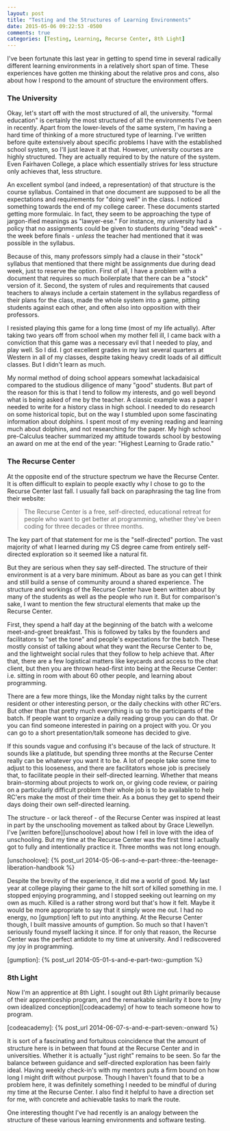 ```yaml
---
layout: post
title: "Testing and the Structures of Learning Environments"
date: 2015-05-06 09:22:53 -0500
comments: true
categories: [Testing, Learning, Recurse Center, 8th Light]
---
```


I've been fortunate this last year in getting to spend time in several
radically different learning environments in a relatively short span
of time. These experiences have gotten me thinking about the relative
pros and cons, also about how I respond to the amount of structure the
environment offers.

<!--more-->

### The University

Okay, let's start off with the most structured of all, the
university. "formal education" is certainly the most structured of all
the environments I've been in recently. Apart from the lower-levels of
the same system, I'm having a hard time of thinking of a more
structured type of learning. I've written before quite extensively
about specific problems I have with the established school system, so
I'll just leave it at that. However, university courses are highly
structured. They are actually required to by the nature of the
system. Even Fairhaven College, a place which essentially strives for
less structure only achieves that, less structure.

An excellent symbol (and indeed, a representation) of that structure
is the course syllabus. Contained in that one document are supposed to
be all the expectations and requirements for "doing well" in the
class. I noticed something towards the end of my college career. These
documents started getting more formulaic. In fact, they seem to be
approaching the type of jargon-ified meanings as "lawyer-ese." For
instance, my university had a policy that no assignments could be
given to students during "dead week" - the week before finals -
*unless* the teacher had mentioned that it was possible in the
syllabus.

Because of this, many professors simply had a clause in their "stock"
syllabus that mentioned that there might be assignments due during
dead week, just to reserve the option. First of all, I have a problem
with a document that requires so much boilerplate that there can be a
"stock" version of it. Second, the system of rules and requirements
that caused teachers to always include a certain statement in the
syllabus regardless of their plans for the class, made the whole
system into a game, pitting students against each other, and often
also into opposition with their professors.

I resisted playing this game for a long time (most of my life
actually). After taking two years off from school when my mother fell
ill, I came back with a conviction that this game was a necessary evil
that I needed to play, and play well. So I did. I got excellent grades
in my last several quarters at Western in all of my classes, despite
taking heavy credit loads of all difficult classes. But I didn't learn
as much.

My normal method of doing school appears somewhat lackadaisical
compared to the studious diligence of many "good" students. But part
of the reason for this is that I tend to follow my interests, and go
well beyond what is being asked of me by the teacher. A classic
example was a paper I needed to write for a history class in high
school. I needed to do research on some historical topic, but on the
way I stumbled upon some fascinating information about dolphins. I
spent most of my evening reading and learning much about dolphins, and
not researching for the paper. My high school pre-Calculus teacher
summarized my attitude towards school by bestowing an award on me at
the end of the year: "Highest Learning to Grade ratio."

### The Recurse Center

At the opposite end of the structure spectrum we have the Recurse
Center. It is often difficult to explain to people exactly why I chose
to go to the Recurse Center last fall. I usually fall back on
paraphrasing the tag line from their website:

> The Recurse Center is a free, self-directed, educational retreat for
> people who want to get better at programming, whether they've been
> coding for three decades or three months.

The key part of that statement for me is the "self-directed"
portion. The vast majority of what I learned during my CS degree came
from entirely self-directed exploration so it seemed like a natural
fit.

But they are serious when they say self-directed. The structure of
their environment is at a very bare minimum. About as bare as you can
get I think and still build a sense of community around a shared
experience. The structure and workings of the Recurse Center have been
written about by many of the students as well as the people who run
it. But for comparison's sake, I want to mention the few structural
elements that make up the Recurse Center.

First, they spend a half day at the beginning of the batch with a
welcome meet-and-greet breakfast. This is followed by talks by the
founders and facilitators to "set the tone" and people's expectations
for the batch. These mostly consist of talking about what they want
the Recurse Center to be, and the lightweight social rules that they
follow to help achieve that. After that, there are a few logistical
matters like keycards and access to the chat client, but then you are
thrown head-first into being at the Recurse Center: i.e. sitting in
room with about 60 other people, and learning about programming.

There are a few more things, like the Monday night talks by the
current resident or other interesting person, or the daily checkins
with other RC'ers. But other than that pretty much everything is up to
the participants of the batch. If people want to organize a daily
reading group you can do that. Or you can find someone interested in
pairing on a project with you. Or you can go to a short
presentation/talk someone has decided to give.

If this sounds vague and confusing it's because of the lack of
structure. It sounds like a platitude, but spending three months at
the Recurse Center really can be whatever you want it to be. A lot of
people take some time to adjust to this looseness, and there are
facilitators whose job is precisely that, to facilitate people in
their self-directed learning. Whether that means brain-storming about
projects to work on, or giving code review, or pairing on a
particularly difficult problem their whole job is to be available to
help RC'ers make the most of their time their. As a bonus they get to
spend their days doing their own self-directed learning.

The structure - or lack thereof - of the Recurse Center was inspired
at least in part by the unschooling movement as talked about by Grace
Llewellyn. I've [written before][unschoolove] about how I fell in love
with the idea of unschooling. But my time at the Recurse Center was
the first time I actually got to fully and intentionally practice
it. Three months was not long enough.

[unschoolove]: {% post_url 2014-05-06-s-and-e-part-three:-the-teenage-liberation-handbook %}

Despite the brevity of the experience, it did me a world of good. My
last year at college playing their game to the hilt sort of killed
something in me. I stopped enjoying programming, and I stopped seeking
out learning on my own as much. Killed is a rather strong word but
that's how it felt. Maybe it would be more appropriate to say that it
simply wore me out. I had no energy, no [gumption] left to put into
anything. At the Recurse Center though, I built massive amounts of
gumption. So much so that I haven't seriously found myself lacking it
since. If for only that reason, the Recurse Center was the perfect
antidote to my time at university. And I rediscovered my joy in
programming.

[gumption]: {% post_url 2014-05-01-s-and-e-part-two:-gumption %}

### 8th Light

Now I'm an apprentice at 8th Light. I sought out 8th Light primarily
because of their apprenticeship program, and the remarkable similarity
it bore to [my own idealized conception][codeacademy] of how to teach
someone how to program.

[codeacademy]: {% post_url 2014-06-07-s-and-e-part-seven:-onward %}

It is sort of a fascinating and fortuitous coincidence that the amount
of structure here is in between that found at the Recurse Center and
in universities. Whether it is actually "just right" remains to be
seen. So far the balance between guidance and self-directed
exploration has been fairly ideal. Having weekly check-in's with my
mentors puts a firm bound on how long I might drift without
purpose. Though I haven't found that to be a problem here, it was
definitely something I needed to be mindful of during my time at the
Recurse Center. I also find it helpful to have a direction set for me,
with concrete and achievable tasks to mark the route.

One interesting thought I've had recently is an analogy between the
structure of these various learning environments and software testing.
